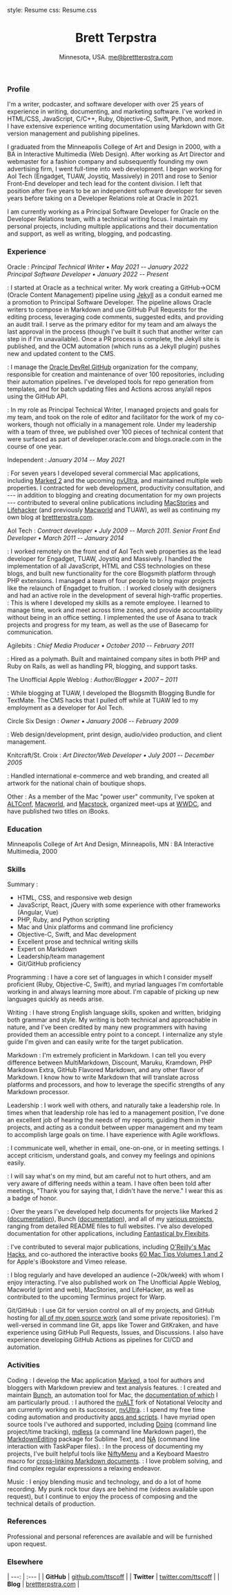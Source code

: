 style: Resume
css: Resume.css

<header>

# Brett Terpstra

<aside id="contact">

Minnesota, USA. 
<me@brettterpstra.com>

</aside>

</header>

<section id="profile">

### Profile

I'm a writer, podcaster, and software developer with over 25 years of experience in writing, documenting, and marketing software. I've worked in HTML/CSS, JavaScript, C/C++, Ruby, Objective-C, Swift, Python, and more. I have extensive experience writing documentation using Markdown with Git version management and publishing pipelines.

I graduated from the Minneapolis College of Art and Design in 2000, with a BA in Interactive Multimedia (Web Design). After working as Art Director and webmaster for a fashion company and subsequently founding my own advertising firm, I went full-time into web development. I began working for Aol Tech (Engadget, TUAW, Joystiq, Massively) in 2011 and rose to Senior Front-End developer and tech lead for the content division. I left that position after five years to be an independent software developer for seven years before taking on a Developer Relations role at Oracle in 2021.

I am currently working as a Principal Software Developer for Oracle on the Developer Relations team, with a technical writing focus. I maintain my personal projects, including multiple applications and their documentation and support, as well as writing, blogging, and podcasting.

</section>

<section id="experience">

### Experience

Oracle
: _Principal Technical Writer &bull; May 2021 -- January 2022_  
  _Principal Software Developer &bull; January 2022 -- Present_

: I started at Oracle as a technical writer. My work creating a GitHub->OCM (Oracle Content Management) pipeline using [Jekyll](https://jekyllrb.com/) as a conduit earned me a promotion to Principal Software Developer. The pipeline allows Oracle writers to compose in Markdown and use GitHub Pull Requests for the editing process, leveraging code comments, suggested edits, and providing an audit trail. I serve as the primary editor for my team and am always the last approval in the process (though I've built it such that another writer can step in if I'm unavailable). Once a PR process is complete, the Jekyll site is published, and the OCM automation (which runs as a Jekyll plugin) pushes new and updated content to the CMS.

: I manage the [Oracle DevRel GitHub](https://github.com/oracle-devrel) organization for the company, responsible for creation and maintenance of over 100 repositories, including their automation pipelines. I've developed tools for repo generation from templates, and for batch updating files and Actions across any/all repos using the GitHub API.

: In my role as Principal Technical Writer, I managed projects and goals for my team, and took on the role of editor and facilitator for the work of my co-workers, though not officially in a management role. Under my leadership with a team of three, we published over 100 pieces of technical content that were surfaced as part of developer.oracle.com and blogs.oracle.com in the course of one year.

Independent
: _January 2014 -- May 2021_

: For seven years I developed several commercial Mac applications, including [Marked 2](https://marked2app.com) and the upcoming [nvUltra](https://nvultra.com), and maintained multiple web properties. I contracted for web development, productivity consultation, and --- in addition to blogging and creating documentation for my own projects --- contributed to several online publications including [MacStories](https://www.macstories.net/) and [Lifehacker](https://lifehacker.com/) (and previously [Macworld](https://www.macworld.com) and TUAW), as well as continuing my own blog at [brettterpstra.com](https://brettterpstra.com).

Aol Tech
: _Contract developer &bull; July 2009 -- March 2011_. 
  _Senior Front End Developer &bull; March 2011 -- January 2014_

: I worked remotely on the front end of Aol Tech web properties as the lead developer for Engadget, TUAW, Joystiq and Massively. I handled the implementation of all JavaScript, HTML and CSS technologies on these blogs, and built new functionality for the core Blogsmith platform through PHP extensions. I managed a team of four people to bring major projects like the relaunch of Engadget to fruition.
: I worked closely with designers and had an active role in the development of several high-traffic properties.
: This is where I developed my skills as a remote employee. I learned to manage time, work and meet across time zones, and provide accountability without being in an office setting. I implemented the use of Asana to track projects and progress for my team, as well as the use of Basecamp for communication.

Agilebits
: _Chief Media Producer &bull; October 2010 -- February 2011_

: Hired as a polymath. Built and maintained company sites in both PHP and Ruby on Rails, as well as handling PR, blogging, and support tasks.

The Unofficial Apple Weblog
: _Author/Blogger &bull; 2007 – 2011_

: While blogging at TUAW, I developed the Blogsmith Blogging Bundle for TextMate. The CMS hacks that I pulled off while at TUAW led to my employment as a developer for Aol Tech.

Circle Six Design
: _Owner &bull; January 2006 -- February 2009_

: Web design/development, print design, audio/video production, and client management.

Knitcraft/St. Croix
: _Art Director/Web Developer &bull; July 2001 -- December 2005_

: Handled international e-commerce and web branding, and created all artwork for the national chain of boutique shops.

Other
: As a member of the Mac "power user" community, I've spoken at [ALTConf](http://altconf.com/), [Macworld](https://www.macworld.com/article/224350/remembering-macworld-expo.html), and [Macstock](https://macstockconferenceandexpo.com/), organized meet-ups at [WWDC](https://developer.apple.com/wwdc/), and have published two titles on iBooks.

</section>

<section id="education">

### Education

Minneapolis College of Art And Design, Minneapolis, MN
: BA Interactive Multimedia, 2000

</section>

<section id="skills">

### Skills

Summary
: 

- HTML, CSS, and responsive web design
- JavaScript, React, jQuery with some experience with other frameworks (Angular, Vue)
- PHP, Ruby, and Python scripting
- Mac and Unix platforms and command line proficiency
- Objective-C, Swift, and Mac development
- Excellent prose and technical writing skills
- Expert on Markdown
- Leadership/team management
- Git/GitHub proficiency

Programming
: I have a core set of languages in which I consider myself proficient (Ruby, Objective-C, Swift), and myriad languages I'm comfortable working in and always learning more about. I'm capable of picking up new languages quickly as needs arise.

Writing
: I have strong English language skills, spoken and written, bridging both grammar and style. My writing is both technical and approachable in nature, and I've been credited by many new programmers with having provided them an accessible entry point to a concept. I internalize any style guide I'm given and can easily write for the target publication.

Markdown
: I'm extremely proficient in Markdown. I can tell you every difference between MultiMarkdown, Discount, Maruku, Kramdown, PHP Markdown Extra, GitHub Flavored Markdown, and any other flavor of Markdown. I know how to write Markdown that will translate across platforms and processors, and how to leverage the specific strengths of any Markdown processor.

Leadership
: I work well with others, and naturally take a leadership role. In times when that leadership role has led to a management position, I've done an excellent job of hearing the needs of my reports, guiding them in their projects, and acting as a conduit between upper management and my team to accomplish large goals on time. I have experience with Agile workflows.

: I communicate well, whether in email, one-on-one, or in meeting settings. I accept criticism, understand goals, and convey my feelings and opinions easily.

: I will say what's on my mind, but am careful not to hurt others, and am very aware of differing needs within a team. I have often been told after meetings, "Thank you for saying that, I didn't have the nerve." I wear this as a badge of honor.

: Over the years I've developed help documents for projects like Marked 2 ([documentation](https://marked2app.com/help/)), Bunch ([documentation](https://bunchapp.co/docs/)), and all of my [various projects](https://brettterpstra.com/projects/), ranging from detailed README files to full websites. I've also developed documentation for other applications, including [Fantastical by Flexibits](https://flexibits.com/fantastical/help).

: I've contributed to several major publications, including [O'Reilly's Mac Hacks](https://www.oreilly.com/library/view/mac-hacks/9781449343453/), and co-authored the interactive books [60 Mac Tips Volumes 1 and 2](http://60tips.com/) for Apple's iBookstore and Vimeo release.

: I blog regularly and have developed an audience (~20k/week) with whom I enjoy interacting. I've also published work on The Unofficial Apple Weblog, Macworld (print and web), MacStories, and LifeHacker, as well as contributed to the upcoming Terminus project for Warp.

Git/GitHub
: I use Git for version control on all of my projects, and GitHub hosting for [all of my open source work](https://github.com/ttscoff) (and some private repositories). I'm well-versed in command line Git, apps like Tower and GitKraken, and have experience using GitHub Pull Requests, Issues, and Discussions. I also have experience developing GitHub Actions as pipelines for CI/CD and automation.


</section>

<section id="activities">

### Activities

Coding
: I develop the Mac application [Marked](https://marked2app.com), a tool for authors and bloggers with Markdown preview and text analysis features. 
: I created and maintain [Bunch](https://bunchapp.co), an automation tool for Mac, the [documentation of which](https://bunchapp.co/docs) I am particularly proud. 
: I authored the [nvALT](https://brettterpstra.com/projects/nvalt/) fork of Notational Velocity and am currently working on its successor, [nvUltra](https://nvultra.com/). 
: I spend my free time coding automation and productivity [apps and scripts](https://brettterpstra.com/projects). I have myriad open source tools I've authored and supported, including [Doing](https://github.com/ttscoff/doing) (command line project/time tracking), [mdless](https://github.com/ttscoff/mdless) (a command line Markdown pager), the [MarkdownEditing](https://github.com/ttscoff/MarkdownEditing) package for Sublime Text, and [NA](https://github.com/ttscoff/na_gem) (command line interaction with TaskPaper files). 
: In the process of documenting my projects, I've built helpful tools like [NiftyMenu](https://www.youtube.com/watch?v=mMRke8K6VOU) and a Keyboard Maestro macro for [cross-linking Markdown documents](https://brettterpstra.com/2021/09/01/keyboard-maestro-markdown-linking/).
: I love problem solving, and find complex regular expressions a relaxing endeavor.

Music
: I enjoy blending music and technology, and do a lot of home recording. My punk rock tour days are behind me (videos available upon request), but I continue to enjoy the process of composing and the technical details of production.

</section>

<section id="references">

### References

Professional and personal references are available and will be furnished upon request.

</section>

<section id="elsewhere">

### Elsewhere

| ---:    | :---                |
| **GitHub**  | [github.com/ttscoff](https://github.com/ttscoff)  |
| **Twitter** | [twitter.com/ttscoff](https://twitter.com/ttscoff) |
| **Blog**    | [brettterpstra.com](https://brettterpstra.com)   |

</section>
